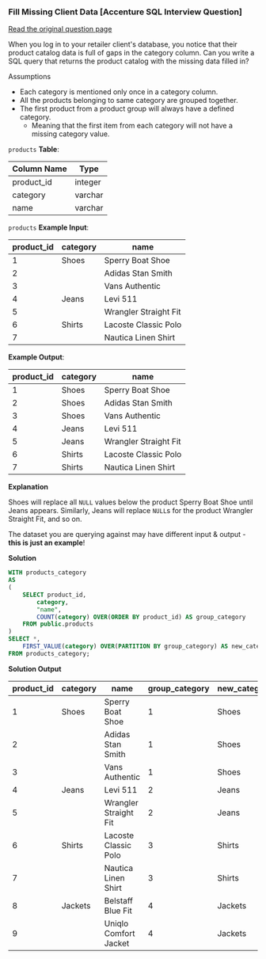### Fill Missing Client Data [Accenture SQL Interview Question]


<a href="https://datalemur.com/questions/fill-missing-product">Read the original question page</a>

When you log in to your retailer client's database, you notice that their product catalog data is full of gaps in the category column. Can you write a SQL query that returns the product catalog with the missing data filled in?

Assumptions

- Each category is mentioned only once in a category column.
- All the products belonging to same category are grouped together.
- The first product from a product group will always have a defined category.
    - Meaning that the first item from each category will not have a missing category value.



`products` **Table**:

| **Column Name** | **Type** |
|-----------------|----------|
| product_id      | integer  |
| category        | varchar  |
| name            | varchar  |

`products` **Example Input**:

| **product_id** | **category** | **name**              |
|----------------|--------------|-----------------------|
| 1              | Shoes        | Sperry Boat Shoe      |
| 2              |              | Adidas Stan Smith     |
| 3              |              | Vans Authentic        |
| 4              | Jeans        | Levi 511              |
| 5              |              | Wrangler Straight Fit |
| 6              | Shirts       | Lacoste Classic Polo  |
| 7              |              | Nautica Linen Shirt   |

**Example Output**:

| **product_id** | **category** | **name**              |
|----------------|--------------|-----------------------|
| 1              | Shoes        | Sperry Boat Shoe      |
| 2              | Shoes        | Adidas Stan Smith     |
| 3              | Shoes        | Vans Authentic        |
| 4              | Jeans        | Levi 511              |
| 5              | Jeans        | Wrangler Straight Fit |
| 6              | Shirts       | Lacoste Classic Polo  |
| 7              | Shirts       | Nautica Linen Shirt   |

**Explanation**

Shoes will replace all `NULL` values below the product Sperry Boat Shoe until Jeans appears. Similarly, Jeans will replace `NULL`s for the product Wrangler Straight Fit, and so on.

The dataset you are querying against may have different input & output - **this is just an example**!


**Solution**

```sql
WITH products_category
AS
(
	SELECT product_id,
		category,
		"name",
		COUNT(category) OVER(ORDER BY product_id) AS group_category
	FROM public.products
)
SELECT *,
	FIRST_VALUE(category) OVER(PARTITION BY group_category) AS new_category
FROM products_category;
```


**Solution Output**

| **product_id** | **category** | **name**              | **group_category** | **new_category** |
|----------------|--------------|-----------------------|--------------------|------------------|
| 1              | Shoes        | Sperry Boat Shoe      | 1                  | Shoes            |
| 2              |              | Adidas Stan Smith     | 1                  | Shoes            |
| 3              |              | Vans Authentic        | 1                  | Shoes            |
| 4              | Jeans        | Levi 511              | 2                  | Jeans            |
| 5              |              | Wrangler Straight Fit | 2                  | Jeans            |
| 6              | Shirts       | Lacoste Classic Polo  | 3                  | Shirts           |
| 7              |              | Nautica Linen Shirt   | 3                  | Shirts           |
| 8              | Jackets      | Belstaff Blue Fit     | 4                  | Jackets          |
| 9              |              | Uniqlo Comfort Jacket | 4                  | Jackets          |

